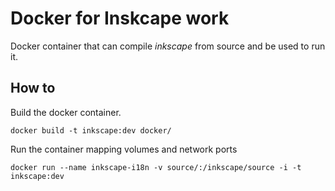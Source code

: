 # Docker for Inskcape work

Docker container that can compile *inkscape* from source and be used to run it.

## How to

Build the docker container.

`docker build -t inkscape:dev docker/`

Run the container mapping volumes and network ports

`docker run --name inkscape-i18n -v source/:/inkscape/source -i -t inkscape:dev`